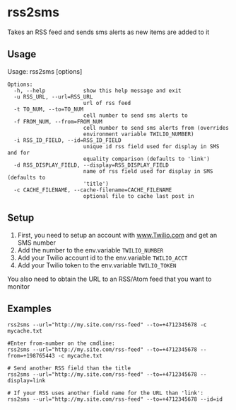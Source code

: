 # rss2sms

Takes an RSS feed and sends sms alerts as new items are added to it

## Usage

Usage: rss2sms [options]

    Options:
      -h, --help            show this help message and exit
      -u RSS_URL, --url=RSS_URL
                            url of rss feed
      -t TO_NUM, --to=TO_NUM
                            cell number to send sms alerts to
      -f FROM_NUM, --from=FROM_NUM
                            cell number to send sms alerts from (overrides
                            environment variable TWILIO_NUMBER)
      -i RSS_ID_FIELD, --id=RSS_ID_FIELD
                            unique id rss field used for display in SMS and for
                            equality comparison (defaults to 'link')
      -d RSS_DISPLAY_FIELD, --display=RSS_DISPLAY_FIELD
                            name of rss field used for display in SMS (defaults to
                            'title')
      -c CACHE_FILENAME, --cache-filename=CACHE_FILENAME
                            optional file to cache last post in

## Setup

1. First, you need to setup an account with www.Twilio.com and get an SMS number
2. Add the number to the env.variable `TWILIO_NUMBER`
3. Add your Twilio account id to the env.variable `TWILIO_ACCT`
4. Add your Twilio token to the env.variable `TWILIO_TOKEN`

You also need to obtain the URL to an RSS/Atom feed that you want to monitor

## Examples

    rss2sms --url="http://my.site.com/rss-feed" --to=+4712345678 -c mycache.txt
    
    #Enter from-number on the cmdline:
    rss2sms --url="http://my.site.com/rss-feed" --to=+4712345678 --from=+198765443 -c mycache.txt
    
    # Send another RSS field than the title
    rss2sms --url="http://my.site.com/rss-feed" --to=+4712345678 --display=link
    
    # If your RSS uses another field name for the URL than 'link':
    rss2sms --url="http://my.site.com/rss-feed" --to=+4712345678 --id=id
